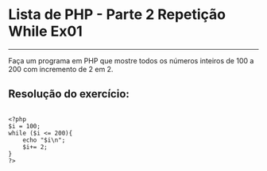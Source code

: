 # Lista de PHP - Parte 2 Repetição While Ex01

***

Faça um programa em PHP que mostre todos os números inteiros de 100 a 200 com incremento de 2 em 2.

## Resolução do exercício:

```

<?php
$i = 100;
while ($i <= 200){
    echo "$i\n";
    $i+= 2;
}
?>

```